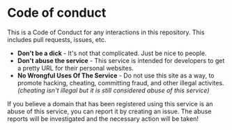 # Code of conduct
This is a Code of Conduct for any interactions in this repository. This includes pull requests, issues, etc.

* **Don't be a dick** - It's not that complicated. Just be nice to people.
* **Don't abuse the service** - This service is intended for developers to get a pretty URL for their personal websites.
* **No Wrongful Uses Of The Service** - Do not use this site as a way, to promote hacking, cheating, committing fraud, and other illegal activites.
  *(cheating isn't illegal but it is still considered abuse of this service)*

If you believe a domain that has been registered using this service is an abuse of this service, you can report it by creating an issue.
The abuse reports will be investigated and the necessary action will be taken!
